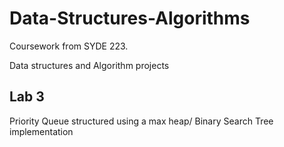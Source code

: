 # Data-Structures-Algorithms
Coursework from SYDE 223.

Data structures and Algorithm projects

## Lab 3 
Priority Queue structured using a max heap/ Binary Search Tree implementation

